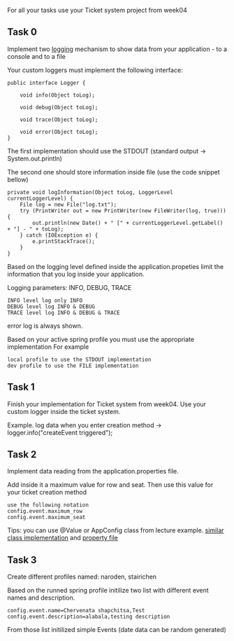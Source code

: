 For all your tasks use your Ticket system project from week04

## Task 0
Implement two [logging](https://www.graylog.org/post/server-log-files-in-a-nutshell#:~:text=A%20server%20log%20file%20is,or%20the%20application%20was%20accessed.) mechanism to show data from your application - to a console and to a file

Your custom loggers must implement the following interface:
```
public interface Logger {

    void info(Object toLog);

    void debug(Object toLog);

    void trace(Object toLog);

    void error(Object toLog);
}
```

The first implementation should use the STDOUT (standard output -> System.out.println)

The second one should store information inside file (use the code snippet bellow)
```
private void logInformation(Object toLog, LoggerLevel currentLoggerLevel) {
    File log = new File("log.txt");
    try (PrintWriter out = new PrintWriter(new FileWriter(log, true))) {
        out.println(new Date() + " [" + currentLoggerLevel.getLabel() + "] - " + toLog);
    } catch (IOException e) {
        e.printStackTrace();
    }
}

```

Based on the logging level defined inside the application.propeties limit the information that you log inside your application.

Logging parameters: INFO, DEBUG, TRACE
```
INFO level log only INFO
DEBUG level log INFO & DEBUG
TRACE level log INFO & DEBUG & TRACE
```
error log is always shown.


Based on your active spring profile you must use the appropriate implementation
For example 
```
local profile to use the STDOUT implementation
dev profile to use the FILE implementation
```

## Task 1
Finish your implementation for Ticket system from week04.
Use your custom logger inside the ticket system.

Example. log data when you enter creation method -> logger.info("createEvent triggered");


## Task 2
Implement data reading from the application.properties file.

Add inside it a maximum value for row and seat. Then use this value for your ticket creation method

```
use the following notation
config.event.maximum_row
config.event.maximum_seat
```

Tips: you can use @Value or AppConfig class from lecture example. 
[similar class implementation](https://github.com/GeorgiMinkov/smart-garden/blob/master/ms-smart-garden/src/main/java/bg/unisofia/fmi/robotcourse/config/AppConfig.java) and
[property file](https://github.com/GeorgiMinkov/smart-garden/blob/master/ms-smart-garden/src/main/resources/application.properties)

## Task 3
Create different profiles named: naroden, stairichen

Based on the runned spring profile initilize two list with different event names and description.
```
config.event.name=Chervenata shapchitsa,Test
config.event.description=alabala,testing description
```

From those list initilized simple Events (date data can be random generated)
